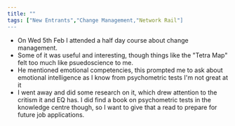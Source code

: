 ```yaml
---
title: ""
tags: ["New Entrants","Change Management,"Network Rail"]
---
```


- On Wed 5th Feb I attended a half day course about change management.
- Some of it was useful and interesting, though things like the "Tetra Map" felt too much like psuedoscience to me.
- He mentioned emotional competencies, this prompted me to ask about emotional intelligence as I know from psychometric tests I'm not great at it
- I went away and did some research on it, which drew attention to the critism it and EQ has. I did find a book on psychometric tests in the knowledge centre though, so I want to give that a read to prepare for future job applications.